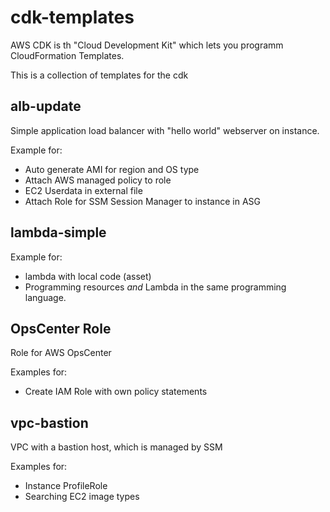 # cdk-templates

AWS CDK is th "Cloud Development Kit" which lets you programm CloudFormation Templates.

This is a collection of templates for the cdk

## alb-update

Simple application load balancer with "hello world" webserver on instance.

Example for:

- Auto generate AMI for region and OS type
- Attach AWS managed policy to role
- EC2 Userdata in external file
- Attach Role for SSM Session Manager to instance in ASG

## lambda-simple

Example for:

- lambda with local code (asset)
- Programming resources *and* Lambda in the same programming language.

## OpsCenter Role

Role for AWS OpsCenter

Examples for:

- Create IAM Role with own policy statements

## vpc-bastion

VPC with a bastion host, which is managed by SSM

Examples for:

- Instance ProfileRole
- Searching EC2 image types
